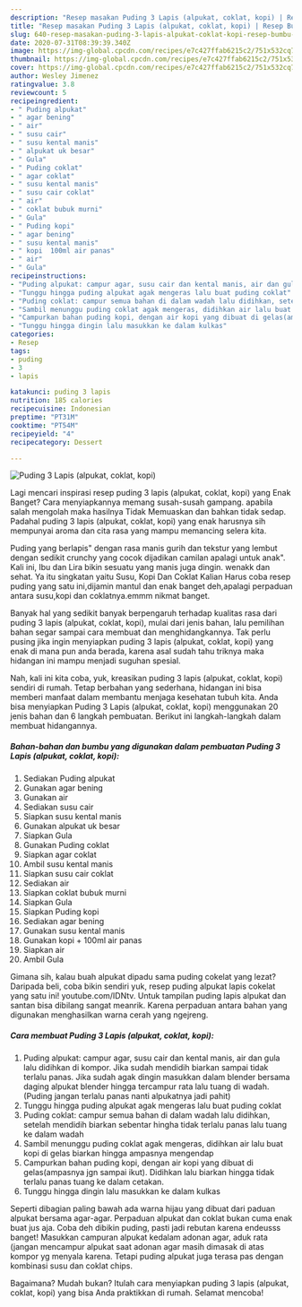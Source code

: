 ```yaml
---
description: "Resep masakan Puding 3 Lapis (alpukat, coklat, kopi) | Resep Bumbu Puding 3 Lapis (alpukat, coklat, kopi) Yang Sedap"
title: "Resep masakan Puding 3 Lapis (alpukat, coklat, kopi) | Resep Bumbu Puding 3 Lapis (alpukat, coklat, kopi) Yang Sedap"
slug: 640-resep-masakan-puding-3-lapis-alpukat-coklat-kopi-resep-bumbu-puding-3-lapis-alpukat-coklat-kopi-yang-sedap
date: 2020-07-31T08:39:39.340Z
image: https://img-global.cpcdn.com/recipes/e7c427ffab6215c2/751x532cq70/puding-3-lapis-alpukat-coklat-kopi-foto-resep-utama.jpg
thumbnail: https://img-global.cpcdn.com/recipes/e7c427ffab6215c2/751x532cq70/puding-3-lapis-alpukat-coklat-kopi-foto-resep-utama.jpg
cover: https://img-global.cpcdn.com/recipes/e7c427ffab6215c2/751x532cq70/puding-3-lapis-alpukat-coklat-kopi-foto-resep-utama.jpg
author: Wesley Jimenez
ratingvalue: 3.8
reviewcount: 5
recipeingredient:
- " Puding alpukat"
- " agar bening"
- " air"
- " susu cair"
- " susu kental manis"
- " alpukat uk besar"
- " Gula"
- " Puding coklat"
- " agar coklat"
- " susu kental manis"
- " susu cair coklat"
- " air"
- " coklat bubuk murni"
- " Gula"
- " Puding kopi"
- " agar bening"
- " susu kental manis"
- " kopi  100ml air panas"
- " air"
- " Gula"
recipeinstructions:
- "Puding alpukat: campur agar, susu cair dan kental manis, air dan gula lalu didihkan di kompor. Jika sudah mendidih biarkan sampai tidak terlalu panas. Jika sudah agak dingin masukkan dalam blender bersama daging alpukat blender hingga tercampur rata lalu tuang di wadah. (Puding jangan terlalu panas nanti alpukatnya jadi pahit)"
- "Tunggu hingga puding alpukat agak mengeras lalu buat puding coklat"
- "Puding coklat: campur semua bahan di dalam wadah lalu didihkan, setelah mendidih biarkan sebentar hingha tidak terlalu panas lalu tuang ke dalam wadah"
- "Sambil menunggu puding coklat agak mengeras, didihkan air lalu buat kopi di gelas biarkan hingga ampasnya mengendap"
- "Campurkan bahan puding kopi, dengan air kopi yang dibuat di gelas(ampasnya jgn sampai ikut). Didihkan lalu biarkan hingga tidak terlalu panas tuang ke dalam cetakan."
- "Tunggu hingga dingin lalu masukkan ke dalam kulkas"
categories:
- Resep
tags:
- puding
- 3
- lapis

katakunci: puding 3 lapis 
nutrition: 185 calories
recipecuisine: Indonesian
preptime: "PT31M"
cooktime: "PT54M"
recipeyield: "4"
recipecategory: Dessert

---
```



![Puding 3 Lapis (alpukat, coklat, kopi)](https://img-global.cpcdn.com/recipes/e7c427ffab6215c2/751x532cq70/puding-3-lapis-alpukat-coklat-kopi-foto-resep-utama.jpg)

Lagi mencari inspirasi resep puding 3 lapis (alpukat, coklat, kopi) yang Enak Banget? Cara menyiapkannya memang susah-susah gampang. apabila salah mengolah maka hasilnya Tidak Memuaskan dan bahkan tidak sedap. Padahal puding 3 lapis (alpukat, coklat, kopi) yang enak harusnya sih mempunyai aroma dan cita rasa yang mampu memancing selera kita.

Puding yang berlapis&#34; dengan rasa manis gurih dan tekstur yang lembut dengan sedikit crunchy yang cocok dijadikan camilan apalagi untuk anak&#34;. Kali ini, Ibu dan Lira bikin sesuatu yang manis juga dingin. wenakk dan sehat. Ya itu singkatan yaitu Susu, Kopi Dan Coklat Kalian Harus coba resep puding yang satu ini,dijamin mantul dan enak banget deh,apalagi perpaduan antara susu,kopi dan coklatnya.emmm nikmat banget.

Banyak hal yang sedikit banyak berpengaruh terhadap kualitas rasa dari puding 3 lapis (alpukat, coklat, kopi), mulai dari jenis bahan, lalu pemilihan bahan segar sampai cara membuat dan menghidangkannya. Tak perlu pusing jika ingin menyiapkan puding 3 lapis (alpukat, coklat, kopi) yang enak di mana pun anda berada, karena asal sudah tahu triknya maka hidangan ini mampu menjadi suguhan spesial.


Nah, kali ini kita coba, yuk, kreasikan puding 3 lapis (alpukat, coklat, kopi) sendiri di rumah. Tetap berbahan yang sederhana, hidangan ini bisa memberi manfaat dalam membantu menjaga kesehatan tubuh kita. Anda bisa menyiapkan Puding 3 Lapis (alpukat, coklat, kopi) menggunakan 20 jenis bahan dan 6 langkah pembuatan. Berikut ini langkah-langkah dalam membuat hidangannya.

<!--inarticleads1-->

##### Bahan-bahan dan bumbu yang digunakan dalam pembuatan Puding 3 Lapis (alpukat, coklat, kopi):

1. Sediakan  Puding alpukat
1. Gunakan  agar bening
1. Gunakan  air
1. Sediakan  susu cair
1. Siapkan  susu kental manis
1. Gunakan  alpukat uk besar
1. Siapkan  Gula
1. Gunakan  Puding coklat
1. Siapkan  agar coklat
1. Ambil  susu kental manis
1. Siapkan  susu cair coklat
1. Sediakan  air
1. Siapkan  coklat bubuk murni
1. Siapkan  Gula
1. Siapkan  Puding kopi
1. Sediakan  agar bening
1. Gunakan  susu kental manis
1. Gunakan  kopi + 100ml air panas
1. Siapkan  air
1. Ambil  Gula


Gimana sih, kalau buah alpukat dipadu sama puding cokelat yang lezat? Daripada beli, coba bikin sendiri yuk, resep puding alpukat lapis cokelat yang satu ini! youtube.com/IDNtv. Untuk tampilan puding lapis alpukat dan santan bisa dibilang sangat meanrik. Karena perpaduan antara bahan yang digunakan menghasilkan warna cerah yang ngejreng. 

<!--inarticleads2-->

##### Cara membuat Puding 3 Lapis (alpukat, coklat, kopi):

1. Puding alpukat: campur agar, susu cair dan kental manis, air dan gula lalu didihkan di kompor. Jika sudah mendidih biarkan sampai tidak terlalu panas. Jika sudah agak dingin masukkan dalam blender bersama daging alpukat blender hingga tercampur rata lalu tuang di wadah. (Puding jangan terlalu panas nanti alpukatnya jadi pahit)
1. Tunggu hingga puding alpukat agak mengeras lalu buat puding coklat
1. Puding coklat: campur semua bahan di dalam wadah lalu didihkan, setelah mendidih biarkan sebentar hingha tidak terlalu panas lalu tuang ke dalam wadah
1. Sambil menunggu puding coklat agak mengeras, didihkan air lalu buat kopi di gelas biarkan hingga ampasnya mengendap
1. Campurkan bahan puding kopi, dengan air kopi yang dibuat di gelas(ampasnya jgn sampai ikut). Didihkan lalu biarkan hingga tidak terlalu panas tuang ke dalam cetakan.
1. Tunggu hingga dingin lalu masukkan ke dalam kulkas


Seperti dibagian paling bawah ada warna hijau yang dibuat dari paduan alpukat bersama agar-agar. Perpaduan alpukat dan coklat bukan cuma enak buat jus aja. Coba deh dibikin puding, pasti jadi rebutan karena endeusss banget! Masukkan campuran alpukat kedalam adonan agar, aduk rata (jangan mencampur alpukat saat adonan agar masih dimasak di atas kompor yg menyala karena. Tetapi puding alpukat juga terasa pas dengan kombinasi susu dan coklat chips. 

Bagaimana? Mudah bukan? Itulah cara menyiapkan puding 3 lapis (alpukat, coklat, kopi) yang bisa Anda praktikkan di rumah. Selamat mencoba!
